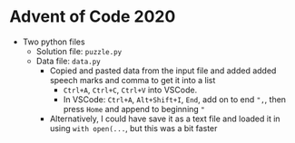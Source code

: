 # Advent of Code 2020
* Two python files
  * Solution file: ```puzzle.py```
  * Data file: ```data.py```
    * Copied and pasted data from the input file and added added speech marks and comma to get it into a list
      * ```Ctrl+A```, ```Ctrl+C```, ```Ctrl+V``` into VSCode. 
      * In VSCode: ```Ctrl+A```, ```Alt+Shift+I```, ```End```, add on to end ```",```, then press ```Home``` and append to beginning ```"``` 
    * Alternatively, I could have save it as a text file and loaded it in using ```with open(...```, but this was a bit faster
